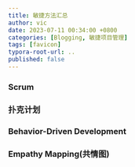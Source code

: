 ```yaml
---
title: 敏捷方法汇总
author: vic
date: 2023-07-11 00:34:00 +0800
categories: [Blogging, 敏捷项目管理]
tags: [favicon]
typora-root-url: ..
published: false
---
```




### Scrum

### 扑克计划

### Behavior-Driven Development

### Empathy Mapping(共情图)



